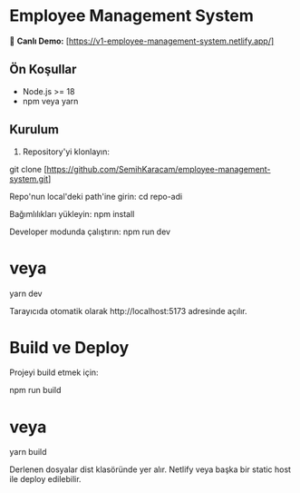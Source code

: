 # Employee Management System

🔗 **Canlı Demo:** [https://v1-employee-management-system.netlify.app/]


## Ön Koşullar
- Node.js >= 18
- npm veya yarn

## Kurulum

1. Repository'yi klonlayın:

git clone [https://github.com/SemihKaracam/employee-management-system.git]

Repo'nun local'deki path'ine girin:
cd repo-adi

Bağımlılıkları yükleyin:
npm install

Developer modunda çalıştırın:
npm run dev
# veya 
yarn dev

Tarayıcıda otomatik olarak http://localhost:5173 adresinde açılır.

# Build ve Deploy
Projeyi build etmek için:

npm run build
# veya
yarn build

Derlenen dosyalar dist klasöründe yer alır.
Netlify veya başka bir static host ile deploy edilebilir.

